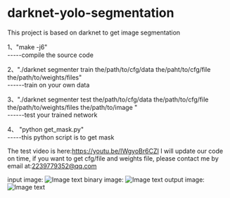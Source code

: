 ﻿# darknet-yolo-segmentation
This project is based on darknet to get image segmentation


1、"make -j6"         
-----compile the source code



2、"./darknet segmenter train the/path/to/cfg/data the/paht/to/cfg/file the/path/to/weights/files"   
------train on your own data



3、"./darknet segmenter test the/path/to/cfg/data the/path/to/cfg/file the/path/to/weights/files the/path/to/image "  
------test your trained network



4、 "python get_mask.py"         
-----this python script is to get mask

The test video is here:https://youtu.be/IWgyoBr6CZI
I will update our code on time, if you want to get cfg/file and weights file, please contact me by email at:2239779352@qq.com

input image:
![Image text](https://github.com/zhengshoujian/darknet-yolo-segmentation/blob/master/origing.png)
binary image:
![Image text](https://github.com/zhengshoujian/darknet-yolo-segmentation/blob/master/pred1.png)
output image:
![Image text](https://github.com/zhengshoujian/darknet-yolo-segmentation/blob/master/result1.png)



